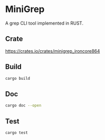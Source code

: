 # MiniGrep

A grep CLI tool implemented in RUST.

## Crate

https://crates.io/crates/minigrep_ironcore864

## Build

```bash
cargo build
```

## Doc

```bash
cargo doc --open
```

## Test

```bash
cargo test
```
